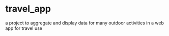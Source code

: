 # travel_app
a project to aggregate and display data for many outdoor activities in a web app for travel use
